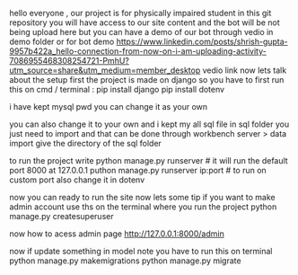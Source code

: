 hello everyone ,
our project is for physically impaired student in this git repository you will have access to our site content
and the bot will be not being upload here but you can have a demo of our bot through vedio in demo folder 
or for bot demo https://www.linkedin.com/posts/shrish-gupta-9957b422a_hello-connection-from-now-on-i-am-uploading-activity-7086955468308254721-PmhU?utm_source=share&utm_medium=member_desktop vedio link
now lets talk about the setup first 
the project is made on django 
so you have to first run this on cmd / terminal :
pip install django
pip install dotenv

i have kept mysql pwd you can change it as your own

you can also change it to your own
 and i kept my all sql file in sql folder you just need to import and 
 that can be done through workbench server > data import 
 give the directory of the sql folder

 to run the project write 
 python manage.py runserver             # it will run the default port 8000 at 127.0.0.1
 puthon manage.py runserver ip:port     # to run on custom port also change it in dotenv 

 now you can ready to run the site now lets some tip if you want to make admin account 
 use ths on the terminal where you run the project 
 python manage.py createsuperuser

 now how to acess admin page http://127.0.0.1:8000/admin

 now if update something in model note you have to run this on terminal
 python manage.py makemigrations
 python manage.py migrate
